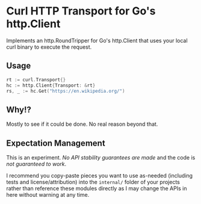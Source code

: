 Curl HTTP Transport for Go's http.Client
========================================

Implements an http.RoundTripper for Go's http.Client that uses your local
curl binary to execute the request.


## Usage

```go
rt := curl.Transport{}
hc := http.Client{Transport: &rt}
rs, _ := hc.Get("https://en.wikipedia.org/")
```


## Why!?

Mostly to see if it could be done. No real reason beyond that.


## Expectation Management

This is an experiment. *No API stability guarantees are made* and the code is
*not guaranteed to work*.

I recommend you copy-paste pieces you want to use as-needed (including tests and
license/attribution) into the `internal/` folder of your projects rather than
reference these modules directly as I may change the APIs in here without
warning at any time.


